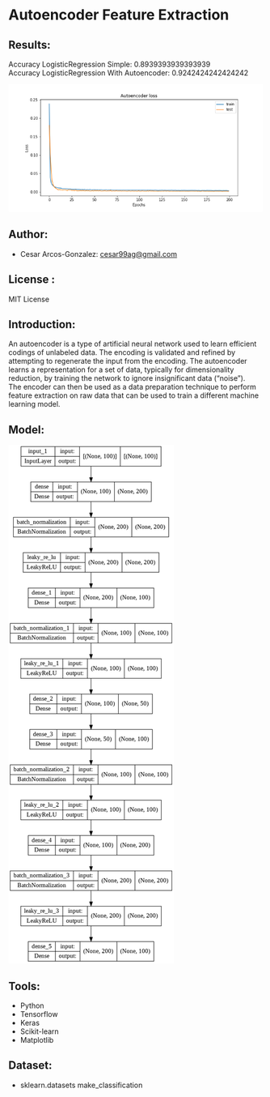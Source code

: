 # Autoencoder Feature Extraction


## Results:
Accuracy LogisticRegression Simple: 0.8939393939393939 <br>
Accuracy LogisticRegression With Autoencoder: 0.9242424242424242

![Loss](https://github.com/CAG9/Autoencoder-Feature-Extraction/blob/main/Autoencoderloss.png)

## Author: 
- Cesar Arcos-Gonzalez: cesar99ag@gmail.com

## License : 
MIT License

## Introduction:
An autoencoder is a type of artificial neural network used to learn efficient codings of unlabeled data. The encoding is validated and refined by attempting to regenerate the input from the encoding. The autoencoder learns a representation for a set of data, typically for dimensionality reduction, by training the network to ignore insignificant data (“noise”). 
<br>
The encoder can then be used as a data preparation technique to perform feature extraction on raw data that can be used to train a different machine learning model.

## Model: 
![Autoencoder](https://github.com/CAG9/Autoencoder-Feature-Extraction/blob/main/autoencoder_compress.png)

## Tools:
- Python
- Tensorflow
- Keras
- Scikit-learn
- Matplotlib


## Dataset:
- sklearn.datasets make_classification
